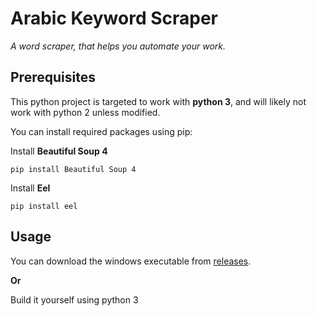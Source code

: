 
# Arabic Keyword Scraper
*A word scraper, that helps you automate your work.*

## Prerequisites
This python project is targeted to work with **python 3**, and will likely not work with python 2 unless modified.

You can install required packages using pip:

Install **Beautiful Soup 4**

    pip install Beautiful Soup 4
Install **Eel**

    pip install eel

## Usage
You can download the windows executable from [releases](https://github.com/ahmedkhalf/Arabic-Keyword-Scraper/releases).

**Or**

Build it yourself using python 3
